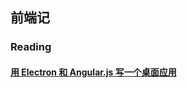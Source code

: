 ## 前端记

### Reading

#### [用 Electron 和 Angular.js 写一个桌面应用](http://gold.xitu.io/entry/567797ee60b294bcd7b30c07)